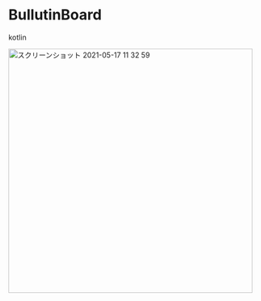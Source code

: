 # BullutinBoard
kotlin

<img width="483" alt="スクリーンショット 2021-05-17 11 32 59" src="https://user-images.githubusercontent.com/75678016/118425220-aff84380-b703-11eb-9baa-8ff272504da4.png">
